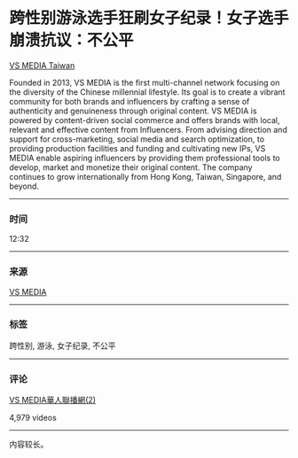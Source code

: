 # 跨性别游泳选手狂刷女子纪录！女子选手崩溃抗议：不公平

[VS MEDIA Taiwan](https://www.youtube.com/channel/UCiYZw0h6hA5ENlPhTZFTHTA)

Founded in 2013, VS MEDIA is the first multi-channel network focusing on the diversity of the Chinese millennial lifestyle. Its goal is to create a vibrant community for both brands and influencers by crafting a sense of authenticity and genuineness through original content. VS MEDIA is powered by content-driven social commerce and offers brands with local, relevant and effective content from Influencers. From advising direction and support for cross-marketing, social media and search optimization, to providing production facilities and funding and cultivating new IPs, VS MEDIA enable aspiring influencers by providing them professional tools to develop, market and monetize their original content. The company continues to grow internationally from Hong Kong, Taiwan, Singapore, and beyond.

---

### 时间

12:32

---

### 来源

[VS MEDIA](https://www.youtube.com/watch?v=BrfbdoPg4F4)

---

### 标签

跨性别, 游泳, 女子纪录, 不公平

--- 

### 评论

[VS MEDIA華人聯播網(2)](https://www.youtube.com/watch?v=Tl3AQDY-9JQ&list=PLSSQ8_BD_KgoFGkE9fvyXQbrGWMcstWGM)

4,979 videos

--- 

内容较长。